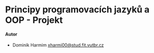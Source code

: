 # Principy programovacích jazyků a OOP - Projekt

#### Autor
- Dominik Harmim <xharmi00@stud.fit.vutbr.cz>
